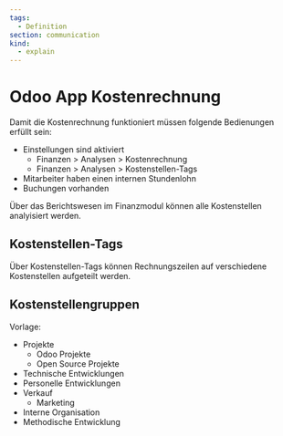 ```yaml
---
tags:
  - Definition
section: communication
kind:
  - explain
---
```

# Odoo App Kostenrechnung

Damit die Kostenrechnung funktioniert müssen folgende Bedienungen erfüllt sein:

* Einstellungen sind aktiviert
	* Finanzen > Analysen > Kostenrechnung
	* Finanzen > Analysen > Kostenstellen-Tags
* Mitarbeiter haben einen internen Stundenlohn
* Buchungen vorhanden

Über das Berichtswesen im Finanzmodul können alle Kostenstellen analyisiert werden.

## Kostenstellen-Tags

Über Kostenstellen-Tags können Rechnungszeilen auf verschiedene Kostenstellen aufgeteilt werden.

## Kostenstellengruppen

Vorlage:
* Projekte
	* Odoo Projekte
	* Open Source Projekte
* Technische Entwicklungen
* Personelle Entwicklungen
* Verkauf
	* Marketing
* Interne Organisation
* Methodische Entwicklung
